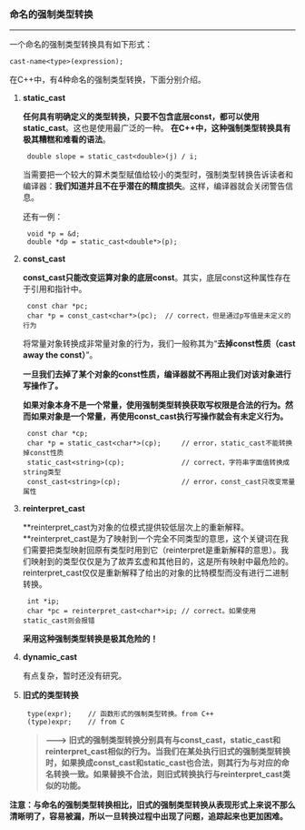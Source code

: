 ### 命名的强制类型转换 ###
-----------------------

一个命名的强制类型转换具有如下形式：

	cast-name<type>(expression);
	
在C++中，有4种命名的强制类型转换，下面分别介绍。

1. **static_cast**
	
	**任何具有明确定义的类型转换，只要不包含底层const，都可以使用static_cast**。这也是使用最广泛的一种。
	**在C++中，这种强制类型转换具有极其糟糕和难看的语法**。
	
		double slope = static_cast<double>(j) / i;
	当需要把一个较大的算术类型赋值给较小的类型时，强制类型转换告诉读者和编译器：**我们知道并且不在乎潜在的精度损失**。这样，编译器就会关闭警告信息。
	
	还有一例：
		
		void *p = &d;
		double *dp = static_cast<double*>(p);
		
2. **const_cast**

	**const_cast只能改变运算对象的底层const**。其实，底层const这种属性存在于引用和指针中。
	
		const char *pc;
		char *p = const_cast<char*>(pc);  // correct，但是通过p写值是未定义的行为
	
	将常量对象转换成非常量对象的行为，我们一般称其为“**去掉const性质（cast away the const）**”。
	
	**一旦我们去掉了某个对象的const性质，编译器就不再阻止我们对该对象进行写操作了。**
	
	**如果对象本身不是一个常量，使用强制类型转换获取写权限是合法的行为。然而如果对象是一个常量，再使用const_cast执行写操作就会有未定义行为。**

		const char *cp;
		char *p = static_cast<char*>(cp);     // error，static_cast不能转换掉const性质
		static_cast<string>(cp);              // correct，字符串字面值转换成string类型
		const_cast<string>(cp);               // error，const_cast只改变常量属性


3. **reinterpret_cast**

	**reinterpret_cast为对象的位模式提供较低层次上的重新解释。**reinterpret_cast是为了映射到一个完全不同类型的意思，这个关键词在我们需要把类型映射回原有类型时用到它（reinterpret是重新解释的意思）。我们映射到的类型仅仅是为了故弄玄虚和其他目的，这是所有映射中最危险的。reinterpret_cast仅仅是重新解释了给出的对象的比特模型而没有进行二进制转换。
	
		int *ip;
		char *pc = reinterpret_cast<char*>ip; // correct。如果使用static_cast则会报错
		
	**采用这种强制类型转换是极其危险的！**
 
4. **dynamic_cast**

	有点复杂，暂时还没有研究。
	
5. **旧式的类型转换**

		type(expr);    // 函数形式的强制类型转换。from C++
		(type)expr;    // from C
		
	>**---> 旧式的强制类型转换分别具有与const_cast，static_cast和reinterpret_cast相似的行为。当我们在某处执行旧式的强制类型转换时，如果换成const_cast和static_cast也合法，则其行为与对应的命名转换一致。如果替换不合法，则旧式转换执行与reinterpret_cast类似的功能。** 

	
**注意：与命名的强制类型转换相比，旧式的强制类型转换从表现形式上来说不那么清晰明了，容易被漏，所以一旦转换过程中出现了问题，追踪起来也更加困难。**


	
	
	

